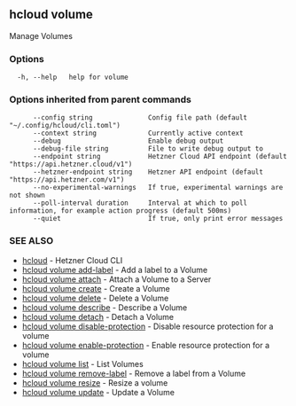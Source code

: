 ## hcloud volume

Manage Volumes

### Options

```
  -h, --help   help for volume
```

### Options inherited from parent commands

```
      --config string              Config file path (default "~/.config/hcloud/cli.toml")
      --context string             Currently active context
      --debug                      Enable debug output
      --debug-file string          File to write debug output to
      --endpoint string            Hetzner Cloud API endpoint (default "https://api.hetzner.cloud/v1")
      --hetzner-endpoint string    Hetzner API endpoint (default "https://api.hetzner.com/v1")
      --no-experimental-warnings   If true, experimental warnings are not shown
      --poll-interval duration     Interval at which to poll information, for example action progress (default 500ms)
      --quiet                      If true, only print error messages
```

### SEE ALSO

* [hcloud](hcloud.md)	 - Hetzner Cloud CLI
* [hcloud volume add-label](hcloud_volume_add-label.md)	 - Add a label to a Volume
* [hcloud volume attach](hcloud_volume_attach.md)	 - Attach a Volume to a Server
* [hcloud volume create](hcloud_volume_create.md)	 - Create a Volume
* [hcloud volume delete](hcloud_volume_delete.md)	 - Delete a Volume
* [hcloud volume describe](hcloud_volume_describe.md)	 - Describe a Volume
* [hcloud volume detach](hcloud_volume_detach.md)	 - Detach a Volume
* [hcloud volume disable-protection](hcloud_volume_disable-protection.md)	 - Disable resource protection for a volume
* [hcloud volume enable-protection](hcloud_volume_enable-protection.md)	 - Enable resource protection for a volume
* [hcloud volume list](hcloud_volume_list.md)	 - List Volumes
* [hcloud volume remove-label](hcloud_volume_remove-label.md)	 - Remove a label from a Volume
* [hcloud volume resize](hcloud_volume_resize.md)	 - Resize a volume
* [hcloud volume update](hcloud_volume_update.md)	 - Update a Volume
